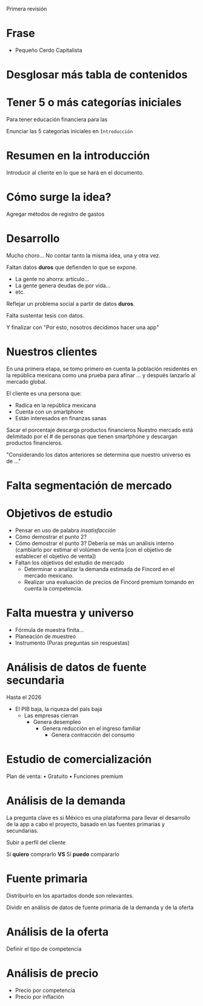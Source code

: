 Primera revisión

# Frase
* Pequeño Cerdo Capitalista

# Desglosar más tabla de contenidos

# Tener 5 o más categorías iniciales
Para tener educación financiera para las 

Enunciar las 5 categorías iniciales en `Introducción`

# Resumen en la introducción
Introducir al cliente en lo que se hará en el documento.

# Cómo surge la idea?
Agregar métodos de registro de gastos

# Desarrollo 
Mucho choro... No contar tanto la misma idea, una y otra vez.

Faltan datos **duros** que defienden lo que se expone.

* La gente no ahorra: artículo...
* La gente genera deudas de por vida...
* etc.

Reflejar un problema social a partir de datos **duros**.

Falta sustentar tesis con datos.

Y finalizar con "Por esto, nosotros decidimos hacer una app"

# Nuestros clientes
En una primera etapa, se tomo primero en cuenta la población residentes en la república mexicana como una prueba para afinar ... y después lanzarlo al mercado global.

El cliente es una persona que:
* Radica en la república mexicana
* Cuenta con un smartphone
* Están interesados en finanzas sanas

Sacar el porcentaje descarga productos financieros
Nuestro mercado está delimitado por el # de personas que tienen smartphone y descargan productos financieros.

"Considerando los datos anteriores se determina que nuestro universo es de ..."

# Falta segmentación de mercado

# Objetivos de estudio
* Pensar en uso de palabra *insatisfacción*
* Cómo demostrar el punto 2?
* Cómo demostrar el punto 3? Debería se más un análisis interno (cambiarlo por estimar el volúmen de venta [con el objetivo de establecer el objetivo de venta])
* Faltan los objetivos del estudio de mercado
	* Determinar o analizar la demanda estimada de Fincord en el mercado mexicano.
	* Realizar una evaluación de precios de Fincord premium tomando en cuenta la competencia.

# Falta muestra y universo
* Fórmula de muestra finita...
* Planeación de muestreo
* Instrumento (Puras preguntas sin respuestas)

# Análisis de datos de fuente secundaria
Hasta el 2026

* El PIB baja, la riqueza del país baja
	* Las empresas cierran
		* Genera desempleo
			* Genera reducción en el ingreso familiar
				* Genera contracción del consumo

# Estudio de comercialización
Plan de venta:
•	Gratuito
•	Funciones premium

# Análisis de la demanda
La pregunta clave es si México es una plataforma para llevar el desarrollo de la app a cabo el proyecto, basado en las fuentes primarias y secundarias.

Subir a perfil del cliente

Sí **quiero** comprarlo **VS** Sí **puedo** compararlo

# Fuente primaria
Distribuirlo en los apartados donde son relevantes.

Dividir en análisis de datos de fuente primaria de la demanda y de la oferta
# Análisis de la oferta
Definir el tipo de competencia 

# Análisis de precio
* Precio por competencia
* Precio por inflación